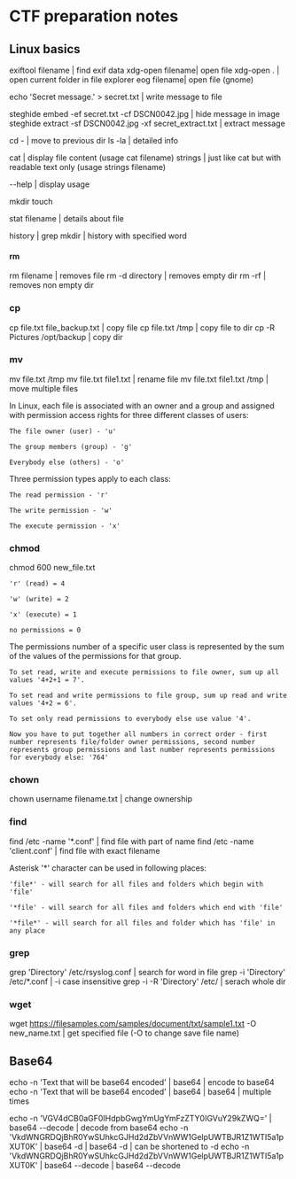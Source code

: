 # CTF preparation notes

## Linux basics

exiftool filename | find exif data
xdg-open filename| open file
xdg-open . | open current folder in file explorer
eog filename| open file (gnome)

echo 'Secret message.' > secret.txt | write message to file

steghide embed -ef secret.txt -cf DSCN0042.jpg | hide message in image
steghide extract -sf DSCN0042.jpg -xf secret_extract.txt | extract message

cd - | move to previous dir
ls -la | detailed info

cat | display file content (usage cat filename)
strings | just like cat but with readable text only (usage strings filename)

--help | display usage

mkdir
touch

stat filename | details about file

history | grep mkdir | history with specified word

#### rm
rm filename | removes file
rm -d directory | removes empty dir
rm -rf | removes non empty dir

### cp
cp file.txt file_backup.txt | copy file
cp file.txt /tmp | copy file to dir
cp -R Pictures /opt/backup | copy dir

### mv
mv file.txt /tmp 
mv file.txt file1.txt | rename file
mv file.txt file1.txt /tmp | move multiple files 

In Linux, each file is associated with an owner and a group and assigned with permission access rights for three different classes of users:

    The file owner (user) - 'u'

    The group members (group) - 'g'

    Everybody else (others) - 'o'

Three permission types apply to each class:

    The read permission - 'r'

    The write permission - 'w'

    The execute permission - 'x'

### chmod
chmod 600 new_file.txt

    'r' (read) = 4

    'w' (write) = 2

    'x' (execute) = 1

    no permissions = 0

The permissions number of a specific user class is represented by the sum of the values of the permissions for that group.

    To set read, write and execute permissions to file owner, sum up all values '4+2+1 = 7'.

    To set read and write permissions to file group, sum up read and write values '4+2 = 6'.

    To set only read permissions to everybody else use value '4'.

    Now you have to put together all numbers in correct order - first number represents file/folder owner permissions, second number represents group permissions and last number represents permissions for everybody else: '764'

### chown
chown username filename.txt | change ownership

### find
find /etc -name '*.conf' | find file with part of name
find /etc -name 'client.conf' | find file with exact filename

Asterisk '*' character can be used in following places:

    'file*' - will search for all files and folders which begin with 'file'

    '*file' - will search for all files and folders which end with 'file'

    '*file*' - will search for all files and folder which has 'file' in any place

### grep
grep 'Directory' /etc/rsyslog.conf | search for word in file
grep -i 'Directory' /etc/*.conf | -i case insensitive
grep -i -R 'Directory' /etc/ | serach whole dir

### wget
wget https://filesamples.com/samples/document/txt/sample1.txt -O new_name.txt | get specified file (-O to change save file name)

## Base64

echo -n 'Text that will be base64 encoded' | base64 | encode to base64
echo -n 'Text that will be base64 encoded' | base64 | base64  | multiple times

echo -n 'VGV4dCB0aGF0IHdpbGwgYmUgYmFzZTY0IGVuY29kZWQ=' | base64 --decode | decode from base64
echo -n 'VkdWNGRDQjBhR0YwSUhkcGJHd2dZbVVnWW1GelpUWTBJR1Z1WTI5a1pXUT0K' | base64 -d | base64 -d | can be shortened to -d
echo -n 'VkdWNGRDQjBhR0YwSUhkcGJHd2dZbVVnWW1GelpUWTBJR1Z1WTI5a1pXUT0K' | base64 --decode | base64 --decode

